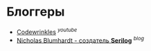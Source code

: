 # Блоггеры
* [Codewrinkles](https://www.youtube.com/@Codewrinkles) <sup>*youtube*</sup>
* [Nicholas Blumhardt - создатель __Serilog__](https://nblumhardt.com/) <sup>*blog*</sup>
